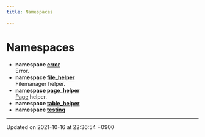 ```yaml
---
title: Namespaces

---
```


# Namespaces




* **namespace [error](/Namespaces/namespaceerror)** <br>Error. 
* **namespace [file_helper](/Namespaces/namespacefile__helper)** <br>Filemanager helper. 
* **namespace [page_helper](/Namespaces/namespacepage__helper)** <br><a href="/Classes/structPage">Page</a> helper. 
* **namespace [table_helper](/Namespaces/namespacetable__helper)** 
* **namespace [testing](/Namespaces/namespacetesting)** 



-------------------------------

Updated on 2021-10-16 at 22:36:54 +0900
